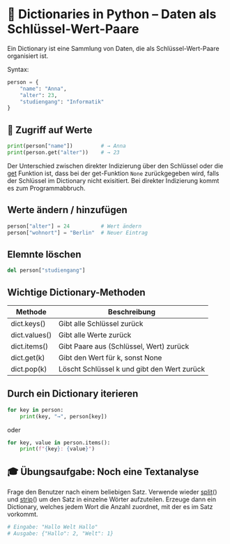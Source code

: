 # 📘 Dictionaries in Python – Daten als Schlüssel-Wert-Paare
Ein Dictionary ist eine Sammlung von Daten, die als Schlüssel-Wert-Paare organisiert ist.

Syntax:
```python
person = {
    "name": "Anna",
    "alter": 23,
    "studiengang": "Informatik"
}
```

## 🔹 Zugriff auf Werte
```python
print(person["name"])         # → Anna
print(person.get("alter"))    # → 23
``` 

Der Unterschied zwischen direkter Indizierung über den Schlüssel oder die [get](https://www.w3schools.com/python/ref_dictionary_get.asp()) Funktion ist, dass bei der get-Funktion `None` zurückgegeben wird, falls der Schlüssel im Dictionary nicht exisitiert. Bei direkter Indizierung kommt es zum Programmabbruch. 

## Werte ändern / hinzufügen
```python
person["alter"] = 24          # Wert ändern
person["wohnort"] = "Berlin"  # Neuer Eintrag
```

## Elemnte löschen
```python
del person["studiengang"]
```

## Wichtige Dictionary-Methoden
| Methode | Beschreibung
| - | -
dict.keys() | Gibt alle Schlüssel zurück
dict.values() | Gibt alle Werte zurück
dict.items() | Gibt Paare aus (Schlüssel, Wert) zurück
dict.get(k) | Gibt den Wert für k, sonst None
dict.pop(k) | Löscht Schlüssel k und gibt den Wert zurück

## Durch ein Dictionary iterieren
```python
for key in person:
    print(key, "→", person[key])
```

oder

```python
for key, value in person.items():
    print(f"{key}: {value}")

```

## 🎓 Übungsaufgabe: Noch eine Textanalyse
Frage den Benutzer nach einem beliebigen Satz. Verwende wieder [split](https://www.w3schools.com/jsref/jsref_split.asp)()
und [strip](https://www.w3schools.com/python/ref_string_strip.asp)() um den Satz in einzelne Wörter aufzuteilen. Erzeuge dann ein Dictionary, welches jedem Wort die Anzahl zuordnet, mit der es im Satz vorkommt.

```python
# Eingabe: "Hallo Welt Hallo"
# Ausgabe: {"Hallo": 2, "Welt": 1}
```